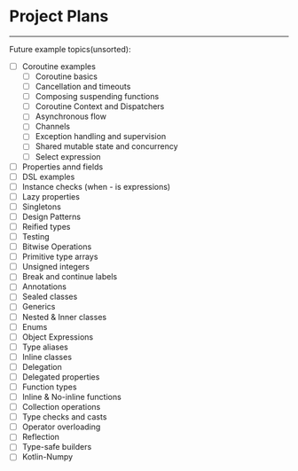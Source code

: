 # Project Plans
***
Future example topics(unsorted):
- [ ] Coroutine examples
    - [ ] Coroutine basics
    - [ ] Cancellation and timeouts
    - [ ] Composing suspending functions
    - [ ] Coroutine Context and Dispatchers
    - [ ] Asynchronous flow
    - [ ] Channels
    - [ ] Exception handling and supervision
    - [ ] Shared mutable state and concurrency
    - [ ] Select expression
- [ ] Properties annd fields
- [ ] DSL examples
- [ ] Instance checks (when - is expressions)
- [ ] Lazy properties
- [ ] Singletons
- [ ] Design Patterns
- [ ] Reified types
- [ ] Testing
- [ ] Bitwise Operations
- [ ] Primitive type arrays
- [ ] Unsigned integers
- [ ] Break and continue labels
- [ ] Annotations
- [ ] Sealed classes
- [ ] Generics
- [ ] Nested & Inner classes
- [ ] Enums
- [ ] Object Expressions
- [ ] Type aliases
- [ ] Inline classes
- [ ] Delegation
- [ ] Delegated properties
- [ ] Function types
- [ ] Inline & No-inline functions
- [ ] Collection operations
- [ ] Type checks and casts
- [ ] Operator overloading
- [ ] Reflection
- [ ] Type-safe builders
- [ ] Kotlin-Numpy
